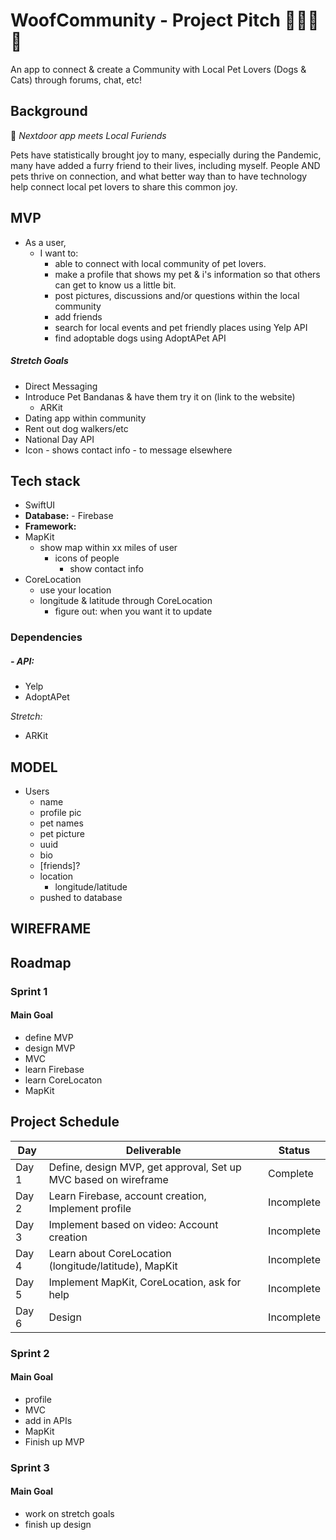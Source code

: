 # WoofCommunity - Project Pitch 🦴🐶🐱🏡

An app to connect & create a Community with Local Pet Lovers (Dogs & Cats) through forums, chat, etc! 

## Background

🤝 *Nextdoor app meets Local Furiends*  

Pets have statistically brought joy to many, especially during the Pandemic, many have added a furry friend to their lives, including myself.
People AND pets thrive on connection, and what better way than to have technology help connect local pet lovers to share this common joy. 

## MVP
- As a user,
    - I want to:
        - able to connect with local community of pet lovers.
        - make a profile that shows my pet & i's information so that others can get to know us a little bit.
        - post pictures, discussions and/or questions within the local community
        - add friends 
        - search for local events and pet friendly places using Yelp API
        - find adoptable dogs using AdoptAPet API

##### *Stretch Goals*
- Direct Messaging
- Introduce Pet Bandanas & have them try it on (link to the website)
    - ARKit
- Dating app within community 
- Rent out dog walkers/etc 
- National Day API
- Icon - shows contact info - to message elsewhere 

## Tech stack
- SwiftUI
- **Database:**  - Firebase
- **Framework:**
- MapKit
    - show map within xx miles of user
        - icons of people
            - show contact info
- CoreLocation
    - use your location
    - longitude & latitude through CoreLocation
        - figure out: when you want it to update

### Dependencies
##### - API:
- Yelp
- AdoptAPet

*Stretch:*
- ARKit


## MODEL 
- Users 
    - name
    - profile pic 
    - pet names
    - pet picture
    - uuid
    - bio
    - [friends]?
    - location
        - longitude/latitude
    - pushed to database

## WIREFRAME

## Roadmap

### Sprint 1
#### Main Goal

- define MVP
- design MVP
- MVC 
- learn Firebase
- learn CoreLocaton
- MapKit 


## Project Schedule
| Day   | Deliverable                          | Status     |
| ----- | ------------------------------------ | ---------- |
| Day 1 |  Define, design MVP, get approval, Set up MVC based on wireframe            | Complete |
| Day 2 | Learn Firebase, account creation, Implement profile | Incomplete |
| Day 3 | Implement based on video: Account creation  | Incomplete|
| Day 4 |  Learn about CoreLocation (longitude/latitude), MapKit    | Incomplete |
| Day 5 | Implement MapKit, CoreLocation, ask for help |  Incomplete|
| Day 6  | Design   | Incomplete |




### Sprint 2

#### Main Goal
- profile 
- MVC 
- add in APIs
- MapKit
- Finish up MVP 

### Sprint 3

#### Main Goal

- work on stretch goals
- finish up design 